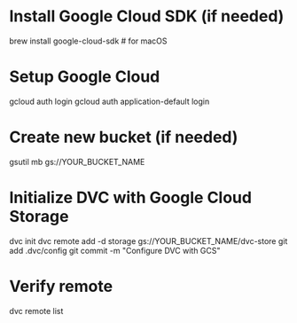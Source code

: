 # Install Google Cloud SDK (if needed)
brew install google-cloud-sdk  # for macOS

# Setup Google Cloud
gcloud auth login
gcloud auth application-default login

# Create new bucket (if needed)
gsutil mb gs://YOUR_BUCKET_NAME

# Initialize DVC with Google Cloud Storage
dvc init
dvc remote add -d storage gs://YOUR_BUCKET_NAME/dvc-store
git add .dvc/config
git commit -m "Configure DVC with GCS"

# Verify remote
dvc remote list